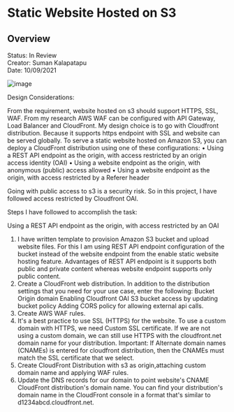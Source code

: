 <h1>Static Website Hosted on S3</h1>

<h2> Overview </h2>
<p>Status: In Review<br>
Creator: Suman Kalapatapu<br>
Date: 10/09/2021<br>
</p>


![image](https://user-images.githubusercontent.com/61553789/136497656-4e06a0bd-132f-4cc6-b76d-b64d46718027.png)


Design Considerations:

From the requirement, website hosted on s3 should support HTTPS, SSL, WAF. From my research AWS WAF can be configured with API Gateway, Load Balancer and CloudFront. My design choice is to go with Cloudfront distribution. Because it supports https endpoint with SSL and website can be served globally.
To serve a static website hosted on Amazon S3, you can deploy a CloudFront distribution using one of these configurations:
•	Using a REST API endpoint as the origin, with access restricted by an origin access identity (OAI)
•	Using a website endpoint as the origin, with anonymous (public) access allowed
•	Using a website endpoint as the origin, with access restricted by a Referer header

Going with public access to s3 is a security risk. So in this project, I have followed access restricted by Cloudfront OAI.

Steps I have followed to accomplish the task:

Using a REST API endpoint as the origin, with access restricted by an OAI
1.	I have written template to provision Amazon S3 bucket and upload website files. For this I am using REST API endpoint configuration of the bucket instead of the website endpoint from the enable static website hosting feature. Advantages of REST API endpoint is it supports both public and private content whereas website endpoint supports only public content. 
2.	Create a CloudFront web distribution. In addition to the distribution settings that you need for your use case, enter the following:
    Bucket Origin domain
    Enabling Cloudfront OAI S3 bucket access by updating bucket policy
    Adding CORS policy for allowing external api calls.
3. Create AWS WAF rules.
4.	It's a best practice to use SSL (HTTPS) for the website. To use a custom domain with HTTPS, we need Custom SSL certificate. If we are not using a custom domain, we can still use HTTPS with the cloudfront.net domain name for your distribution.
Important: If Alternate domain names (CNAMEs) is entered for cloudfront distribution, then the CNAMEs must match the SSL certificate that we select. 
5.	Create CloudFront Distribution with s3 as origin,attaching custom domain name and applying WAF rules.
6.	Update the DNS records for our domain to point website's CNAME CloudFront distribution's domain name. You can find your distribution's domain name in the CloudFront console in a format that's similar to d1234abcd.cloudfront.net.





